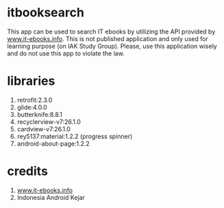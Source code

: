 # itbooksearch

This app can be used to search IT ebooks by utilizing the API provided by www.it-ebooks.info. This is not published application and only used for learning purpose (on IAK Study Group). Please, use this application wisely and do not use this app to violate the law.

# libraries
1. retrofit:2.3.0
2. glide:4.0.0
3. butterknife:8.8.1
4. recyclerview-v7:26.1.0
5. cardview-v7:26.1.0
6. rey5137:material:1.2.2 (progress spinner)
7. android-about-page:1.2.2

# credits
1. www.it-ebooks.info
2. Indonesia Android Kejar

